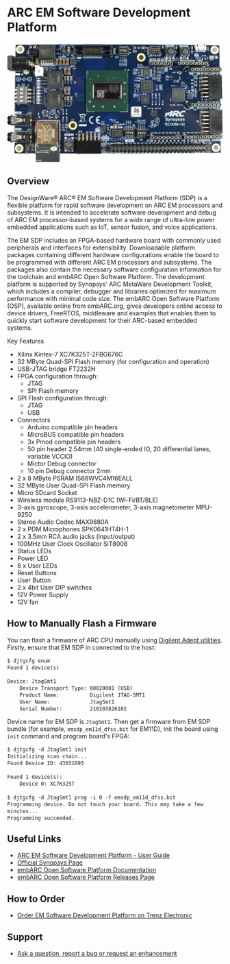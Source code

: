 # ARC EM Software Development Platform

![ARC EM Software Development Platform](images/board-emsdp.jpg)

## Overview

The DesignWare® ARC® EM Software Development Platform (SDP) is a flexible
platform for rapid software development on ARC EM processors and subsystems.
It is intended to accelerate software development and debug of ARC EM
processor-based systems for a wide range of ultra-low power embedded
applications such as IoT, sensor fusion, and voice applications.

The EM SDP includes an FPGA-based hardware board with commonly used peripherals
and interfaces for extensibility. Downloadable platform packages containing
different hardware configurations enable the board to be programmed with
different ARC EM processors and subsystems. The packages also contain the
necessary software configuration information for the toolchain and embARC Open
Software Platform. The development platform is supported by Synopsys’
ARC MetaWare Development Toolkit, which includes a compiler, debugger and
libraries optimized for maximum performance with minimal code size. The embARC
Open Software Platform (OSP), available online from embARC.org, gives
developers online access to device drivers, FreeRTOS, middleware and examples
that enables them to quickly start software development for their ARC-based
embedded systems.

Key Features

* Xilinx Kintex-7 XC7K325T-2FBG676C
* 32 MByte Quad-SPI Flash memory (for configuration and operation)
* USB-JTAG bridge FT2232H
* FPGA configuration through:
    * JTAG
    * SPI Flash memory
* SPI Flash configuration through:
    * JTAG
    * USB
* Connectors
    * Arduino compatible pin headers
    * MicroBUS compatible pin headers
    * 3x Pmod compatible pin headers
    * 50 pin header 2.54mm (40 single-ended IO, 20 differential lanes, variable VCCIO)
    * Mictor Debug connector
    * 10 pin Debug connector 2mm
* 2 x 8 MByte PSRAM IS66WVC4M16EALL
* 32 MByte User Quad-SPI Flash memory
* Micro SDcard Socket
* Wireless module RS9113-NBZ-D1C (Wi-Fi/BT/BLE)
* 3-axis gyroscope, 3-axis accelerometer, 3-axis magnetometer MPU-9250
* Stereo Audio Codec MAX9880A
* 2 x PDM Microphones SPK0641HT4H-1
* 2 x 3.5mm RCA audio jacks (input/output)
* 100MHz User Clock Oscillator SiT8008
* Status LEDs
* Power LED
* 8 x User LEDs
* Reset Buttons
* User Button
* 2 x 4bit User DIP switches
* 12V Power Supply
* 12V fan

## How to Manually Flash a Firmware

You can flash a firmware of ARC CPU manually using [Digilent Adept utilities](./digilent.md).
Firstly, ensure that EM SDP in connected to the host:

```text
$ djtgcfg enum
Found 1 device(s)

Device: JtagSmt1
    Device Transport Type: 00020001 (USB)
    Product Name:          Digilent JTAG-SMT1
    User Name:             JtagSmt1
    Serial Number:         210203826102
```

Device name for EM SDP is `JtagSmt1`. Then get a firmware from EM SDP bundle
(for example, `emsdp_em11d_dfss.bit` for EM11D), init the board using
`init` command and program board's FPGA:

```text
$ djtgcfg -d JtagSmt1 init
Initializing scan chain...
Found Device ID: 43651093

Found 1 device(s):
    Device 0: XC7K325T

$ djtgcfg -d JtagSmt1 prog -i 0 -f emsdp_em11d_dfss.bit
Programming device. Do not touch your board. This may take a few minutes...
Programming succeeded.
```

## Useful Links

* [ARC EM Software Development Platform - User Guide](files/ARC_EM_SDP_User_Guide.pdf)
* [Official Synopsys Page](https://www.synopsys.com/dw/ipdir.php?ds=arc-em-software-development-platform)
* [embARC Open Software Platform Documentation](https://foss-for-synopsys-dwc-arc-processors.github.io/embarc_osp)
* [embARC Open Software Platform Releases Page](https://github.com/foss-for-synopsys-dwc-arc-processors/embarc_osp/releases)

## How to Order

* [Order EM Software Development Platform on Trenz Electronic](https://shop.trenz-electronic.de/en/Products/Synopsys/)

## Support

* [Ask a question, report a bug or request an enhancement](https://github.com/foss-for-synopsys-dwc-arc-processors/ARC-Development-Systems-Forum/wiki/Reporting-a-bug)
